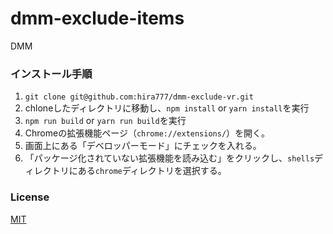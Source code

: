 # dmm-exclude-items
DMM

### インストール手順
1. `git clone git@github.com:hira777/dmm-exclude-vr.git`
2. chloneしたディレクトリに移動し、`npm install` or `yarn install`を実行
3. `npm run build` or `yarn run build`を実行
4. Chromeの拡張機能ページ（`chrome://extensions/`）を開く。
5. 画面上にある「デベロッパーモード」にチェックを入れる。
6. 「パッケージ化されていない拡張機能を読み込む」をクリックし、`shells`ディレクトリにある`chrome`ディレクトリを選択する。

### License
[MIT](http://opensource.org/licenses/MIT)